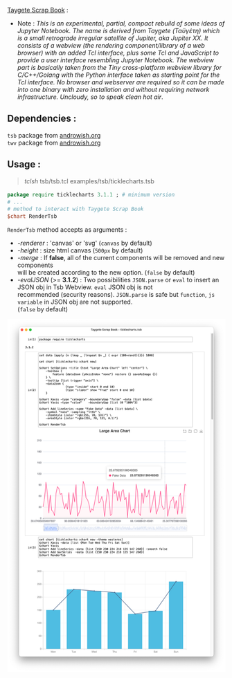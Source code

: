 [Taygete Scrap Book](https://www.androwish.org/home/dir?name=undroid/tsb) :
- Note : *This is an experimental, partial, compact rebuild of some ideas of Jupyter Notebook.
The name is derived from Taygete (Ταϋγέτη) which is a small retrograde irregular satellite of Jupiter,
aka Jupiter XX.
It consists of a webview (the rendering component/library of a web browser) with an added Tcl interface,
plus some Tcl and JavaScript to provide a user interface resembling Jupyter Notebook.
The webview part is basically taken from the Tiny cross-platform webview library for C/C++/Golang
with the Python interface taken as starting point for the Tcl interface.
No browser and webserver are required so it can be made into one binary with zero installation and without 
requiring network infrastructure. Uncloudy, so to speak clean hot air*.

Dependencies :
-------------------------

`tsb` package from [androwish.org](https://www.androwish.org/home/dir?name=undroid/tsb)   
`twv` package from [androwish.org](https://www.androwish.org/home/dir?name=undroid/twv)

Usage :
-------------------------

> _tclsh_ tsb/tsb.tcl examples/tsb/ticklecharts.tsb

```tcl
package require ticklecharts 3.1.1 ; # minimum version
# ...
# method to interact with Taygete Scrap Book
$chart RenderTsb
```

`RenderTsb` method accepts as arguments :
- _-renderer_ : 'canvas' or 'svg' (`canvas` by default)
- _-height_ : size html canvas (`500px` by default)
- _-merge_ : If **false**, all of the current components will be removed and new components   
will be created according to the new option. (`false` by default)
- _-evalJSON_ (>= **3.1.2**) : Two possibilities `JSON.parse` or `eval` to insert an JSON obj in Tsb Webview. `eval` JSON obj is not   
recommended (security reasons). `JSON.parse` is safe but `function`, `js variable` in JSON obj are not supported.   
(`false` by default)


![ticklecharts.tsb](./ticklecharts_tsb.png)